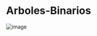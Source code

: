 # Arboles-Binarios

![image](https://github.com/manuelminga/Arboles-Binarios/assets/166523434/92d40ac3-8744-4135-b72b-9fb02f0e67fd)
